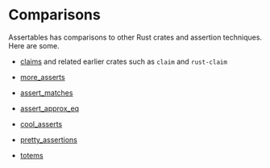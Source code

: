 # Comparisons

Assertables has comparisons to other Rust crates and assertion techniques. Here are some.

* [claims](claims) and related earlier crates such as `claim` and `rust-claim`

* [more_asserts](more_asserts)

* [assert_matches](assert_matches)

* [assert_approx_eq](assert_approx_eq)

* [cool_asserts](cool_asserts)

* [pretty_assertions](pretty_assertions)

* [totems](totems)
